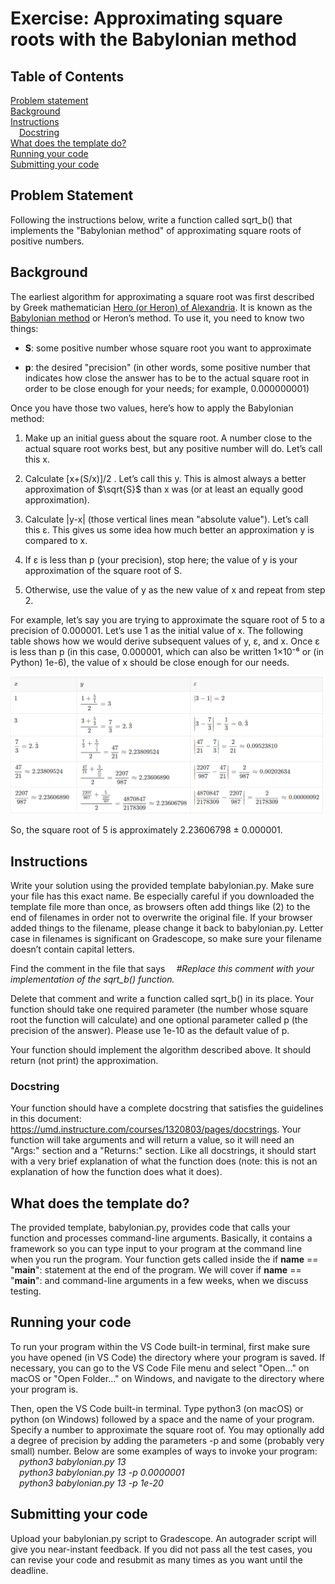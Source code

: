 # Exercise: Approximating square roots with the Babylonian method
## Table of Contents
[Problem statement](#problem-statement)<br/>
[Background](#background)<br/>
[Instructions](#instructions)<br/>
&emsp;[Docstring](#docstring)<br/>
[What does the template do?](#what-does-the-template-do)<br/>
[Running your code](#running-your-code)<br/>
[Submitting your code](#submitting-your-code)<br/>

## Problem Statement
Following the instructions below, write a function called sqrt_b() that implements the "Babylonian method" of approximating square roots of positive numbers.

## Background
The earliest algorithm for approximating a square root was first described by Greek mathematician [Hero (or Heron) of Alexandria](https://en.wikipedia.org/wiki/Hero_of_Alexandria). It is known as the [Babylonian method](https://en.wikipedia.org/wiki/Methods_of_computing_square_roots#Babylonian_method) or Heron’s method. To use it, you need to know two things:

- **S**: some positive number whose square root you want to approximate

- **p**: the desired "precision" (in other words, some positive number that indicates how close the answer has to be to the actual square root in order to be close enough for your needs; for example, 0.000000001)

Once you have those two values, here’s how to apply the Babylonian method:

1. Make up an initial guess about the square root. A number close 
   to the actual square root works best, but any positive number will do. Let’s call this x.

2. Calculate [x+(S/x)]/2 . Let’s call this y. This is almost always a 
   better approximation of $\sqrt{S}$ than x was (or at least an equally good approximation).

3. Calculate |y-x| (those vertical lines mean "absolute value"). 
   Let’s call this ε. This gives us some idea how much better an approximation y is compared to x.

4. If ε is less than p (your precision), stop here; the value of 
   y is your approximation of the square root of S.

5. Otherwise, use the value of y as the new value of x and repeat 
   from step 2.

For example, let’s say you are trying to approximate the square root of 5 to a precision of 0.000001. Let’s use 1 as the initial value of x. The following table shows how we would derive subsequent values of y, ε, and x. Once ε is less than p (in this case, 0.000001, which can also be written 1×10⁻⁶ or (in Python) 1e-6), the value of x should be close enough for our needs.

![Image](Formula.png)

So, the square root of 5 is approximately 2.23606798 ± 0.000001.

## Instructions
Write your solution using the provided template babylonian.py. Make sure your file has this exact name. Be especially careful if you downloaded the template file more than once, as browsers often add things like (2) to the end of filenames in order not to overwrite the original file. If your browser added things to the filename, please change it back to babylonian.py. Letter case in filenames is significant on Gradescope, so make sure your filename doesn’t contain capital letters.

Find the comment in the file that says
&emsp;*#Replace this comment with your implementation of the sqrt_b() function.*

Delete that comment and write a function called sqrt_b() in its place. Your function should take one required parameter (the number whose square root the function will calculate) and one optional parameter called p (the precision of the answer). Please use 1e-10 as the default value of p.

Your function should implement the algorithm described above. It should return (not print) the approximation.

### Docstring
Your function should have a complete docstring that satisfies the guidelines in this document: https://umd.instructure.com/courses/1320803/pages/docstrings. Your function will take arguments and will return a value, so it will need an "Args:" section and a "Returns:" section. Like all docstrings, it should start with a very brief explanation of what the function does (note: this is not an explanation of how the function does what it does).

## What does the template do?
The provided template, babylonian.py, provides code that calls your function and processes command-line arguments. Basically, it contains a framework so you can type input to your program at the command line when you run the program. Your function gets called inside the if __name__ == "__main__": statement at the end of the program. We will cover if __name__ == "__main__": and command-line arguments in a few weeks, when we discuss testing.

## Running your code
To run your program within the VS Code built-in terminal, first make sure you have opened (in VS Code) the directory where your program is saved. If necessary, you can go to the VS Code File menu and select "Open…​​" on macOS or "Open Folder…​" on Windows, and navigate to the directory where your program is.

Then, open the VS Code built-in terminal. Type python3 (on macOS) or python (on Windows) followed by a space and the name of your program. Specify a number to approximate the square root of. You may optionally add a degree of precision by adding the parameters -p and some (probably very small) number. Below are some examples of ways to invoke your program:
&emsp;*python3 babylonian.py 13*<br/>
&emsp;*python3 babylonian.py 13 -p 0.0000001*<br/>
&emsp;*python3 babylonian.py 13 -p 1e-20*

## Submitting your code
Upload your babylonian.py script to Gradescope. An autograder script will give you near-instant feedback. If you did not pass all the test cases, you can revise your code and resubmit as many times as you want until the deadline.